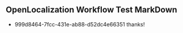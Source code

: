 ## OpenLocalization Workflow Test MarkDown
* 999d8464-7fcc-431e-ab88-d52dc4e66351 thanks!

<!--HONumber=Jul16_HO3-->


